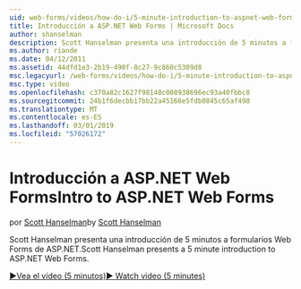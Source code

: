 ```yaml
---
uid: web-forms/videos/how-do-i/5-minute-introduction-to-aspnet-web-forms
title: Introducción a ASP.NET Web Forms | Microsoft Docs
author: shanselman
description: Scott Hanselman presenta una introducción de 5 minutos a formularios Web Forms de ASP.NET.
ms.author: riande
ms.date: 04/12/2011
ms.assetid: 44dfd1e3-2b19-490f-8c27-9c860c5309d8
msc.legacyurl: /web-forms/videos/how-do-i/5-minute-introduction-to-aspnet-web-forms
msc.type: video
ms.openlocfilehash: c370a82c1627f98148c008938696ec93a40fbbc8
ms.sourcegitcommit: 24b1f6decbb17bb22a45166e5fdb0845c65af498
ms.translationtype: MT
ms.contentlocale: es-ES
ms.lasthandoff: 03/01/2019
ms.locfileid: "57026172"
---
```

<a name="intro-to-aspnet-web-forms"></a><span data-ttu-id="19712-103">Introducción a ASP.NET Web Forms</span><span class="sxs-lookup"><span data-stu-id="19712-103">Intro to ASP.NET Web Forms</span></span>
====================
<span data-ttu-id="19712-104">por [Scott Hanselman](https://github.com/shanselman)</span><span class="sxs-lookup"><span data-stu-id="19712-104">by [Scott Hanselman](https://github.com/shanselman)</span></span>

<span data-ttu-id="19712-105">Scott Hanselman presenta una introducción de 5 minutos a formularios Web Forms de ASP.NET.</span><span class="sxs-lookup"><span data-stu-id="19712-105">Scott Hanselman presents a 5 minute introduction to ASP.NET Web Forms.</span></span>

[<span data-ttu-id="19712-106">&#9654;Vea el vídeo (5 minutos)</span><span class="sxs-lookup"><span data-stu-id="19712-106">&#9654; Watch video (5 minutes)</span></span>](https://channel9.msdn.com/Blogs/ASP-NET-Site-Videos/5-minute-introduction-to-aspnet-web-forms)
